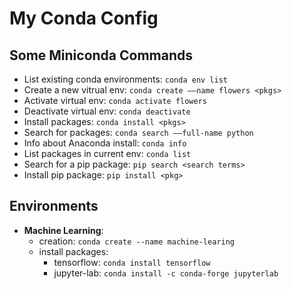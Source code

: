 # My Conda Config

## Some Miniconda Commands
- List existing conda environments: `conda env list`
- Create a new vitrual env: `conda create ––name flowers <pkgs>`
- Activate virtual env: `conda activate flowers`
- Deactivate virtual env: `conda deactivate`
- Install packages: `conda install <pkgs>`
- Search for packages: `conda search ––full-name python`
- Info about Anaconda install: `conda info`
- List packages in current env: `conda list`
- Search for a pip package: `pip search <search terms>`
- Install pip package: `pip install <pkg>`

## Environments
- **Machine Learning**:
	- creation: `conda create --name machine-learing`
	- install packages: 
		- tensorflow: `conda install tensorflow`
		- jupyter-lab: `conda install -c conda-forge jupyterlab`